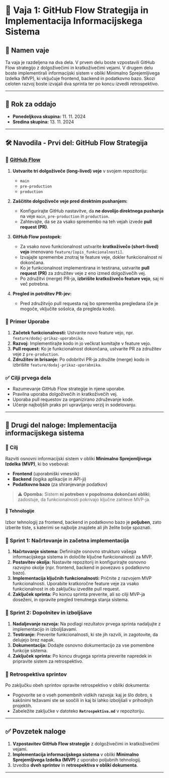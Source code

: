 # 📝 Vaja 1: GitHub Flow Strategija in Implementacija Informacijskega Sistema

## 📑 Namen vaje
Ta vaja je razdeljena na dva dela. V prvem delu boste vzpostavili GitHub Flow strategijo z dolgoživečimi in kratkoživečimi vejami. V drugem delu boste implementirali informacijski sistem v obliki Minimalno Sprejemljivega Izdelka (MVP), ki vključuje frontend, backend in podatkovno bazo. Skozi celoten razvoj boste izvajali dva sprinta ter po koncu izvedli retrospektivo.

---

## 📅 Rok za oddajo

- **Ponedeljkova skupina:** 11. 11. 2024
- **Sredina skupina:** 13. 11. 2024

---

## 🛠️ Navodila - Prvi del: GitHub Flow Strategija

### 📌 [GitHub Flow](https://githubflow.github.io/)

1. **Ustvarite tri dolgoživeče (long-lived) veje** v svojem repozitoriju:
   - `main`
   - `pre-production`
   - `production`

2. **Zaščitite dolgoživeče veje pred direktnim pushanjem:**
   - Konfigurirajte GitHub nastavitve, da **ne dovolijo direktnega pushanja** na veje `main`, `pre-production` in `production`.
   - Zahtevajte, da se za vsako spremembo na teh vejah izvede **pull request (PR)**.

3. **GitHub Flow postopek:**
   - Za vsako novo funkcionalnost ustvarite **kratkoživečo (short-lived) vejo** imenovano `feature/[opis_funkcionalnosti]`.
   - Izvajajte spremembe znotraj te feature veje, dokler funkcionalnost ni dokončana.
   - Ko je funkcionalnost implementirana in testirana, ustvarite **pull request (PR)** za združitev veje z eno izmed dolgoživečih vej.
   - Po združitvi (merge) PR-ja, **izbrišite kratkoživečo feature vejo**, saj ni več potrebna.

4. **Pregled in potrditev PR-jev:**
   - Pred združitvijo pull requesta naj bo sprememba pregledana (če je mogoče, vključite sošolca, da pregleda kodo).

### 🧩 Primer Uporabe

1. **Začetek funkcionalnosti:** Ustvarite novo feature vejo, npr. `feature/dodaj-prikaz-uporabnika`.
2. **Razvoj:** Implementirajte kodo in jo večkrat komitajte v feature vejo.
3. **Pull request:** Ko je funkcionalnost dokončana, ustvarite PR za združitev veje z `pre-production`.
4. **Združitev in brisanje:** Po odobritvi PR-ja združite (merge) kodo in izbrišite `feature/dodaj-prikaz-uporabnika`.

### ✅ Cilji prvega dela

- Razumevanje GitHub Flow strategije in njene uporabe.
- Pravilna uporaba dolgoživečih in kratkoživečih vej.
- Uporaba pull requestov za organizirano združevanje kode.
- Učenje najboljših praks pri upravljanju verzij in sodelovanju.

---

## 🔄 Drugi del naloge: Implementacija informacijskega sistema

### 🎯 Cilj
Razviti osnovni informacijski sistem v obliki **Minimalno Sprejemljivega Izdelka (MVP)**, ki bo vseboval:
- **Frontend** (uporabniški vmesnik)
- **Backend** (logika aplikacije in API-ji)
- **Podatkovno bazo** (za shranjevanje podatkov)

> ⚠️ **Opomba:** Sistem **ni potreben v popolnoma dokončani obliki**; zadostuje, da funkcionalnosti pokrivajo ključne zahteve MVP-ja.

#### 🔧 Tehnologije
Izbor tehnologij za frontend, backend in podatkovno bazo je **poljuben**, zato izberite tiste, s katerimi se najbolje znajdete ali jih želite bolje spoznati.

### 🏃 Sprint 1: Načrtovanje in začetna implementacija
1. **Načrtovanje sistema:** Definirajte osnovno strukturo vašega informacijskega sistema in določite ključne funkcionalnosti za MVP.
2. **Postavitev okolja:** Nastavite repozitorij in konfigurirajte osnovno razvojno okolje (npr. frontend, backend in povezavo s podatkovno bazo).
3. **Implementacija ključnih funkcionalnosti:** Pričnite z razvojem MVP funkcionalnosti. Uporabite kratkoročne feature veje za vsako funkcionalnost in ob zaključku izvedite pull request.
4. **Zaključek sprinta:** Po koncu sprinta preverite, ali so cilji MVP-ja doseženi, in opravite pregled trenutnega stanja sistema.

### 🏃 Sprint 2: Dopolnitev in izboljšave
1. **Nadaljevanje razvoja:** Na podlagi rezultatov prvega sprinta nadaljujte z implementacijo in izboljšavami.
2. **Testiranje:** Preverite funkcionalnosti, ki ste jih razvili, in zagotovite, da delujejo brez napak.
3. **Dokumentacija:** Dodajte osnovno dokumentacijo za vse pomembne funkcije sistema.
4. **Zaključek sprinta:** Po koncu drugega sprinta preverite napredek in pripravite sistem za retrospektivo.

### 🔄 Retrospektiva sprintov
Po zaključku obeh sprintov opravite retrospektivo v obliki dokumenta:
- Pogovorite se o vseh pomembnih vidikih razvoja: kaj je šlo dobro, s kakšnimi težavami ste se soočili in kaj bi lahko izboljšali v prihodnjih projektih.
- Zabeležite zaključke v datoteko **`Retrospektiva.md`** v repozitoriju.

---

## ✅ Povzetek naloge

1. **Vzpostavitev GitHub Flow strategije** z dolgoživečimi in kratkoživečimi vejami.
2. **Implementacija informacijskega sistema** v obliki **Minimalno Sprejemljivega Izdelka (MVP)** z uporabo poljubnih tehnologij.
3. Izvedba **dveh sprintov** in **retrospektiva v obliki dokumenta**.

---
